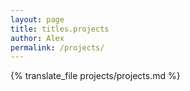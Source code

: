 ```yaml
---
layout: page
title: titles.projects
author: Alex
permalink: /projects/
---
```


{% translate_file projects/projects.md %}
